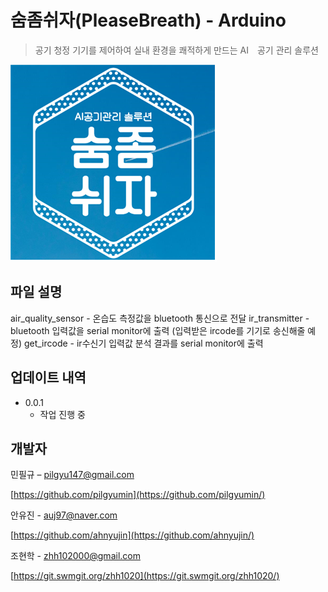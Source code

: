 # 숨좀쉬자(PleaseBreath) - Arduino
> 공기 청정 기기를 제어하여 실내 환경을 쾌적하게 만드는 AI　공기 관리 솔루션

![pb](./image/pb.png)

## 파일 설명 

air_quality_sensor - 온습도 측정값을 bluetooth 통신으로 전달
ir_transmitter - bluetooth 입력값을 serial monitor에 출력 (입력받은 ircode를 기기로 송신해줄 예정)
get_ircode - ir수신기 입력값 분석 결과를 serial monitor에 출력

## 업데이트 내역

* 0.0.1
    * 작업 진행 중

## 개발자

민필규 – pilgyu147@gmail.com

[https://github.com/pilgyumin](https://github.com/pilgyumin/)

안유진 - auj97@naver.com

[https://github.com/ahnyujin](https://github.com/ahnyujin/)

조현학 - zhh102000@gmail.com

[https://git.swmgit.org/zhh1020](https://git.swmgit.org/zhh1020/)    